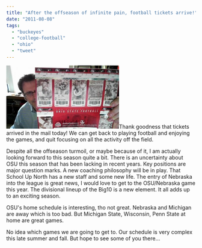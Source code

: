 ```yaml
---
title: "After the offseason of infinite pain, football tickets arrive!"
date: "2011-08-08"
tags: 
  - "buckeyes"
  - "college-football"
  - "ohio"
  - "tweet"
---
```


[![](images/2011-08-08-16-29-37.685-300x168.jpg "2011-08-08 16-29-37.685")](http://theludwigs.com/wp-content/uploads/2011/08/2011-08-08-16-29-37.685.jpg)Thank goodness that tickets arrived in the mail today! We can get back to playing football and enjoying the games, and quit focusing on all the activity off the field.

Despite all the offseason turmoil, or maybe because of it, I am actually looking forward to this season quite a bit. There is an uncertainty about OSU this season that has been lacking in recent years. Key positions are major question marks. A new coaching philosophy will be in play. That School Up North has a new staff and some new life. The entry of Nebraska into the league is great news, I would love to get to the OSU/Nebraska game this year. The divisional lineup of the Big10 is a new element. It all adds up to an exciting season.

OSU's home schedule is interesting, tho not great. Nebraska and Michigan are away which is too bad. But Michigan State, Wisconsin, Penn State at home are great games.

No idea which games we are going to get to. Our schedule is very complex this late summer and fall. But hope to see some of you there...
